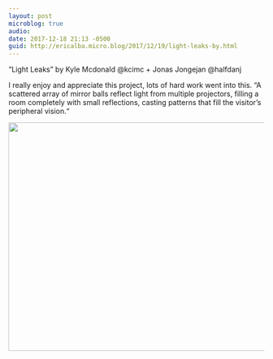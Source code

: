 ```yaml
---
layout: post
microblog: true
audio: 
date: 2017-12-18 21:13 -0500
guid: http://ericalba.micro.blog/2017/12/19/light-leaks-by.html
---
```

“Light Leaks” by Kyle Mcdonald @kcimc + Jonas Jongejan @halfdanj

I really enjoy and appreciate this project, lots of hard work went into this. “A scattered array of mirror balls reflect light from multiple projectors, filling a room completely with small reflections, casting patterns that fill the visitor’s peripheral vision.“

<img src="http://micro.ericalba.com/uploads/2018/f731456ad4.jpg" width="600" height="449" />
